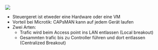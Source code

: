 ![](Pasted-image-20250330161204.png)
- Steuergeret ist etweder eine Hardware oder eine VM
- Vorteil bei Microtik: CAPsMAN kann auf jedem Gerät laufen
- Zwei Arten:
  - Trafic wird beim Access point ins LAN entlassen (Local breakout)
  - Gesammten trafic bis zu Controller führen und dort entlassen (Centralized Breakout)